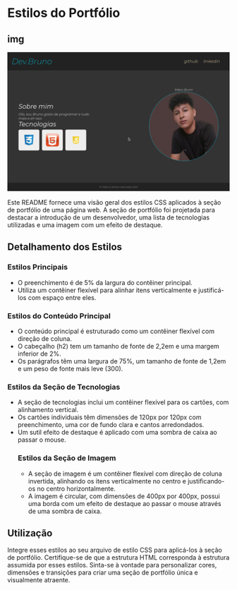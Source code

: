  <h1>Estilos do Portfólio</h1>

 <h2>img</h2>
<img src='./A.png' alt='' style='width: 1000px;'>

   <p>Este README fornece uma visão geral dos estilos CSS aplicados à seção de portfólio de uma página web. A seção de portfólio foi projetada para destacar a introdução de um desenvolvedor, uma lista de tecnologias utilizadas e uma imagem com um efeito de destaque.</p>


   <h2>Detalhamento dos Estilos</h2>

  <h3>Estilos Principais</h3>
  <ul>
  <li>O preenchimento é de 5% da largura do contêiner principal.</li>
   <li>Utiliza um contêiner flexível para alinhar itens verticalmente e justificá-los com espaço entre eles.</li>
   </ul>
  <h3>Estilos do Conteúdo Principal</h3>
    <ul>
     <li>O conteúdo principal é estruturado como um contêiner flexível com direção de coluna.</li>
      <li>O cabeçalho (h2) tem um tamanho de fonte de 2,2em e uma margem inferior de 2%.</li>
      <li>Os parágrafos têm uma largura de 75%, um tamanho de fonte de 1,2em e um peso de fonte mais leve (300).</li>
                </ul>
   <section>
 <h3>Estilos da Seção de Tecnologias</h3>
      <ul>
 <li>A seção de tecnologias inclui um contêiner flexível para os cartões, com alinhamento vertical.</li>
 <li>Os cartões individuais têm dimensões de 120px por 120px com preenchimento, uma cor de fundo clara e cantos arredondados.</li> <li>Um sutil efeito de destaque é aplicado com uma sombra de caixa ao passar o mouse.</li>
 </u>
  <h3>Estilos da Seção de Imagem</h3>
     <ul>
   <li>A seção de imagem é um contêiner flexível com direção de coluna invertida, alinhando os itens verticalmente no centro e justificando-os no centro horizontalmente.</li>
 <li>A imagem é circular, com dimensões de 400px por 400px, possui uma borda com um efeito de destaque ao passar o mouse através de uma sombra de caixa.</li>
  </ul>
  </section>
  </article>
    <article>
<h2>Utilização</h2>
  <p>Integre esses estilos ao seu arquivo de estilo CSS para aplicá-los à seção de portfólio. Certifique-se de que a estrutura HTML corresponda à estrutura assumida por esses estilos. Sinta-se à vontade para personalizar cores, dimensões e transições para criar uma seção de portfólio única e visualmente atraente.</p>
    </article>
